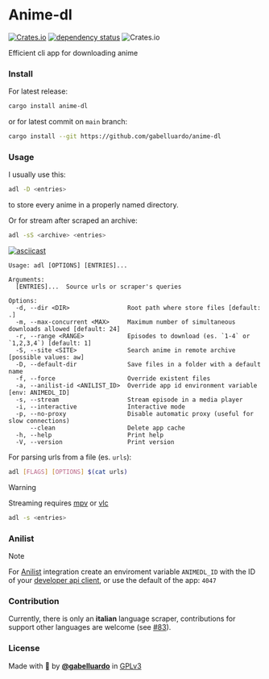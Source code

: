 # Anime-dl

[![Crates.io](https://img.shields.io/crates/v/anime-dl?color=orange)](https://crates.io/crates/anime-dl)
[![dependency status](https://deps.rs/repo/github/gabelluardo/anime-dl/status.svg)](https://deps.rs/crate/anime-dl)
![Crates.io](https://img.shields.io/crates/l/anime-dl)

Efficient cli app for downloading anime

### Install

For latest release:

```sh
cargo install anime-dl
```

or for latest commit on `main` branch:

```sh
cargo install --git https://github.com/gabelluardo/anime-dl
```

### Usage

I usually use this:

```sh
adl -D <entries>
```

to store every anime in a properly named directory.

Or for stream after scraped an archive:

```sh
adl -sS <archive> <entries>
```

[![asciicast](https://asciinema.org/a/wdjS4wxIvQrTR7IDLGFW38cM6.svg)](https://asciinema.org/a/wdjS4wxIvQrTR7IDLGFW38cM6)

```
Usage: adl [OPTIONS] [ENTRIES]...

Arguments:
  [ENTRIES]...  Source urls or scraper's queries

Options:
  -d, --dir <DIR>                Root path where store files [default: .]
  -m, --max-concurrent <MAX>     Maximum number of simultaneous downloads allowed [default: 24]
  -r, --range <RANGE>            Episodes to download (es. `1-4` or `1,2,3,4`) [default: 1]
  -S, --site <SITE>              Search anime in remote archive [possible values: aw]
  -D, --default-dir              Save files in a folder with a default name
  -f, --force                    Override existent files
  -a, --anilist-id <ANILIST_ID>  Override app id environment variable [env: ANIMEDL_ID]
  -s, --stream                   Stream episode in a media player
  -i, --interactive              Interactive mode
  -p, --no-proxy                 Disable automatic proxy (useful for slow connections)
      --clean                    Delete app cache
  -h, --help                     Print help
  -V, --version                  Print version
```

For parsing urls from a file (es. `urls`):

```sh
adl [FLAGS] [OPTIONS] $(cat urls)
```

> [!WARNING]
> Streaming requires [mpv](https://mpv.io/) or [vlc](https://www.videolan.org/vlc/)

```sh
adl -s <entries>
```

### Anilist

> [!NOTE]
> For [Anilist](https://anilist.co) integration create an enviroment variable
> `ANIMEDL_ID` with the ID of your [developer api client](https://anilist.co/settings/developer),
> or use the default of the app: `4047`

### Contribution

Currently, there is only an **italian** language scraper, contributions for support other languages are welcome (see [#83](https://github.com/gabelluardo/anime-dl/issues/83)).

### License

Made with 🫶 by **[@gabelluardo](https://github.com/gabelluardo)** in [GPLv3](LICENSE)

